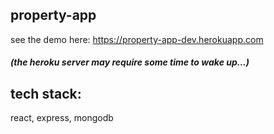 ## property-app
see the demo here: https://property-app-dev.herokuapp.com
##### (the heroku server may require some time to wake up...)
## tech stack:
react, express, mongodb
